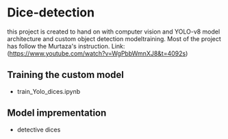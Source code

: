 # Dice-detection
this project is created to hand on with computer vision and YOLO-v8 model architecture and custom object detection modeltraining.
Most of the project has follow the Murtaza's instruction. Link: (https://www.youtube.com/watch?v=WgPbbWmnXJ8&t=4092s)
## Training the custom model
  - train_Yolo_dices.ipynb
## Model imprementation
  - detective dices
